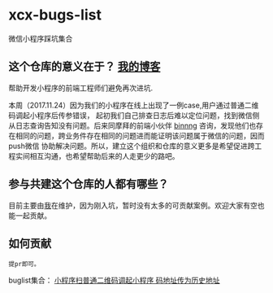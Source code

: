 # xcx-bugs-list
微信小程序踩坑集合

## 这个仓库的意义在于？ [我的博客](http://blog.csdn.net/guodongxiaren) 
帮助开发小程序的前端工程师们避免再次进坑.

本周（2017.11.24）因为我们的小程序在线上出现了一例case,用户通过普通二维码调起小程序后传参错误，
起初我们自己排查日志后难以定位问题，找到微信侧从日志查询告知没有问题。后来同摩拜的前端小伙伴  [binnng](https://github.com/binnng) 
咨询，发现他们也存在相同的问题，跨业务件存在相同的问题进而能证明该问题属于微信的问题，因而push微信
协助解决问题。所以，建立这个组织和仓库的意义更多是希望促进跨工程实间相互沟通，也希望帮助后来的人走更少的路吧。


## 参与共建这个仓库的人都有哪些？
目前主要由[我](https://github.com/chenyaoswu)在维护，因为刚入坑，暂时没有太多的可贡献案例。欢迎大家有空也能一起贡献。

## 如何贡献
    提pr即可。


buglist集合：
[小程序扫普通二维码调起小程序 码地址传为历史地址](./qrcode-history.md)



